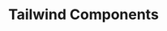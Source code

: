 ---
title: 'Tailwind Components'
description: 'A free repository for community
components using Tailwind CSS'
link: 'https://tailwindcomponents.com/'
imageURL: 'https://res.cloudinary.com/dc6mrv5cb/image/upload/v1704740579/personal-resources/ui-stuff/tailwindcomponents.com_components_tmy2zt.png'
---